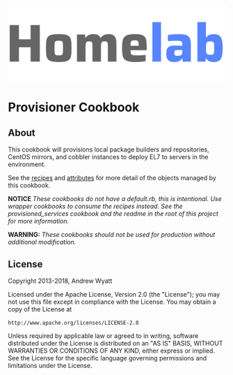 ![Homelab](../../logo.png)

# Provisioner Cookbook

## About

This cookbook will provisions local package builders and repositories, CentOS mirrors, and cobbler instances to deploy EL7 to servers in the environment.

See the [recipes](./recipes) and [attributes](./attributes) for more detail of the objects managed by this cookbook.

**NOTICE** *These cookbooks do not have a default.rb, this is intentional.  Use wrapper
cookbooks to consume the recipes instead.  See the provisioned_services cookbook and
the readme in the root of this project for more information.*

**WARNING:** *These cookbooks should not be used for production without additional modification.*

## License

Copyright 2013-2018, Andrew Wyatt

Licensed under the Apache License, Version 2.0 (the "License");
you may not use this file except in compliance with the License.
You may obtain a copy of the License at

    http://www.apache.org/licenses/LICENSE-2.0

Unless required by applicable law or agreed to in writing, software
distributed under the License is distributed on an "AS IS" BASIS,
WITHOUT WARRANTIES OR CONDITIONS OF ANY KIND, either express or implied.
See the License for the specific language governing permissions and
limitations under the License.
